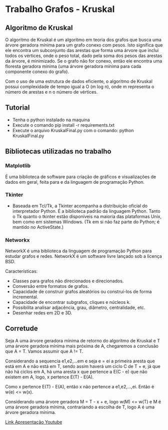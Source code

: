 # Trabalho Grafos - Kruskal

## Algoritmo de Kruskal

O algoritmo de Kruskal é um algoritmo em teoria dos grafos que busca uma árvore geradora mínima para um grafo conexo com pesos. Isto significa que ele encontra um subconjunto das arestas que forma uma árvore que inclui todos os vértices, onde o peso total, dado pela soma dos pesos das arestas da árvore, é minimizado. Se o grafo não for conexo, então ele encontra uma floresta geradora mínima (uma árvore geradora mínima para cada componente conexo do grafo). 

Com o uso de uma estrutura de dados eficiente, o algoritmo de Kruskal possui complexidade de tempo igual a O (m log n), onde m representa o número de arestas e n o número de vértices.


## Tutorial

* Tenha o python instalado na maquina
* Execute o comando pip install -r requirements.txt
* Execute o arquivo KruskalFinal.py com o comando: python KruskalFinal.py


## Bibliotecas utilizadas no trabalho

### Matplotlib

É uma biblioteca de software para criação de gráficos e visualizações de dados em geral, feita para e da linguagem de programação Python.

### Tkinter
- Baseada em Tcl/Tk, a Tkinter acompanha a distribuição oficial do interpretador Python. É a biblioteca padrão da linguagem Python. Tanto o Tk quanto o tkinter estão disponíveis na maioria das plataformas Unix, bem como em sistemas Windows. (Tk em si não faz parte do Python; é mantido no ActiveState.)


### Networkx
NetworkX é uma biblioteca da linguagem de programação Python para estudar grafos e redes. NetworkX é um software livre lançado sob a licença BSD.

Características:

 * Classes para grafos não direcionados e direcionados.
 * Conversão entre formatos de grafos.
 * Capacidade de construir grafos aleatórios ou construí-los de forma incremental.
 * Capacidade de encontrar subgrafos, cliques e núcleos k.
 * Possibilita analisar adjacência, grau, diâmetro, centralidade, etc.
 * Desenhar redes em 2D e 3D.


## Corretude

Seja A uma árvore geradora mínima de retorno do algoritmo de Kruskal e T uma árvore geradora mínima mais próxima de A, chegaremos a conclusão que A = T. Vamos assumir que A != T.

Considerando a sequencia e1,e2,...em e seja e = ei a primeira aresta que está em A e não está em T, sendo assim haverá um ciclo C de T + e, já que não há ciclos em A, há uma aresta x que pertence a E(C - e) que não existem em A, logo, x pertence E(T) - E(A).

Como x pertence E(T) - E(A), então x não pertence a e1,e2,...,ei. Então é w(e) <= w(x). 

Considerando uma árvore geradora M = T - x + e, logo w(M) <= w(T) e M  é uma árvore geradora mínima, contrariando a escolha de T, logo A é uma árvore geradora mínima.



[Link Apresentação Youtube](https://youtu.be/twLVRBPbYz4)
